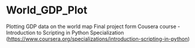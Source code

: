# World_GDP_Plot
Plotting GDP data on the world map
Final project form Cousera course - Introduction to Scripting in Python Specialization
(https://www.coursera.org/specializations/introduction-scripting-in-python)

